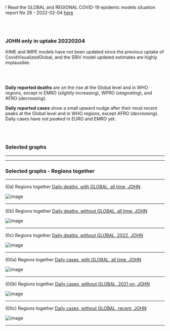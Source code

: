 ! Read the GLOBAL and REGIONAL COVID-19 epidemic models situation report No 28 - 2022-02-04 [here](https://github.com/pourmalek/CovidVisualizedGlobal/blob/main/situation%20reports/28%20Global%20and%20regional%20COVID-19%20epidemic%20models%20situation%20report%20No%2028%20–%202022-02-04.pdf)

<br/><br/>


### JOHN only in uptake 20220204

IHME and IMPE models have not been updated since the previous uptake of CovidVisualizedGlobal, and the SRIV model updated estimates are highly implausible. 

<br/><br/>

**Daily reported deaths** are on the rise at the Global level and in WHO regions, except in EMRO (_slightly_ increasing), WPRO (_stagnating_), and AFRO (_decreasing_).

**Daily reported cases** show a small upward nudge after their most recent peaks at the Global level and in WHO regions, except AFRO (_decreasing_). Daily cases have _not peaked_ in EURO and EMRO yet. 

<br/><br/>

### Selected graphs


****
****


### Selected graphs - Regions together


****

(0a) Regions together [Daily deaths, with GLOBAL, all time, JOHN](https://github.com/pourmalek/CovidVisualizedGlobal/blob/main/20220204/output/merge/graph%201a1%20JOHN%20COVID-19%20daily%20deaths%2C%20regions%20together%2C%20JOHN.pdf)

![image](https://user-images.githubusercontent.com/30849720/152654814-0394f1c3-a9dc-4332-8945-a6065ac034d2.png)

****

(0b) Regions together [Daily deaths, without GLOBAL, all time, JOHN](https://github.com/pourmalek/CovidVisualizedGlobal/blob/main/20220204/output/merge/graph%201a2%20JOHN%20COVID-19%20daily%20deaths%2C%20regions%20together%2C%20JOHN.pdf)

![image](https://user-images.githubusercontent.com/30849720/152654832-6da4c316-bdc3-41f2-a637-eb7e06e3876b.png)

****

(0c) Regions together [Daily deaths, without GLOBAL, 2022, JOHN](https://github.com/pourmalek/CovidVisualizedGlobal/blob/main/20220204/output/merge/graph%201a3%20JOHN%20COVID-19%20daily%20deaths%2C%20regions%20together%2C%20JOHN.pdf)

![image](https://user-images.githubusercontent.com/30849720/152654848-d3ddaecf-9afb-4d65-bef4-10d567d0e20f.png)

****

(00a) Regions together [Daily cases, with GLOBAL, all time, JOHN](https://github.com/pourmalek/CovidVisualizedGlobal/blob/main/20220204/output/merge/graph%202a1%20JOHN%20COVID-19%20daily%20cases%2C%20regions%20together%2C%20JOHN.pdf)

![image](https://user-images.githubusercontent.com/30849720/152655022-75f23698-0319-40ea-bcbd-0c1f3b4d5850.png)

****

(00b) Regions together [Daily cases, without GLOBAL, 2021 on, JOHN](https://github.com/pourmalek/CovidVisualizedGlobal/blob/main/20220204/output/merge/graph%202a2%20JOHN%20COVID-19%20daily%20cases%2C%20regions%20together%2C%20JOHN.pdf)

![image](https://user-images.githubusercontent.com/30849720/152655059-fc4ecb8d-21f0-4afb-9bce-fbae3111cf26.png)

****

(00c) Regions together [Daily cases, without GLOBAL, recent, JOHN](https://github.com/pourmalek/CovidVisualizedGlobal/blob/main/20220204/output/merge/graph%202a3%20JOHN%20COVID-19%20daily%20cases%2C%20regions%20together%2C%20JOHN.pdf)

![image](https://user-images.githubusercontent.com/30849720/152655080-57450588-3a24-442e-b573-5c33fbe414f0.png)

****
